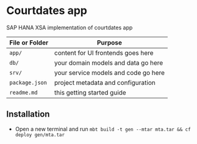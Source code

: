 # Courtdates app

SAP HANA XSA implementation of courtdates app

File or Folder | Purpose
---------|----------
`app/` | content for UI frontends goes here
`db/` | your domain models and data go here
`srv/` | your service models and code go here
`package.json` | project metadata and configuration
`readme.md` | this getting started guide


## Installation

- Open a new terminal and run `mbt build -t gen --mtar mta.tar && cf deploy gen/mta.tar`